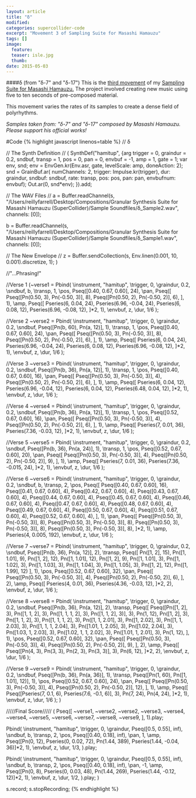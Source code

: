 ```yaml
---
layout: article
title: "δ"
modified:
categories: supercollider-code
excerpt: "Movement 3 of Sampling Suite for Masashi Hamauzu"
tags: []
image:
  feature:
  teaser: isle.jpg
  thumb:
date: 2015-05-03
---
```

####δ (from "δ-7" and "δ-17")
This is the [third movement](https://soundcloud.com/capybarrage-reilly/etude-from-etude-no-8-in-g-minor-op-4?in=capybarrage-reilly/sets/sampling-suite-for-masashi-1) of my [Sampling Suite for Masashi Hamauzu.](https://soundcloud.com/capybarrage-reilly/sets/sampling-suite-for-masashi-1)  The project involved creating new music using five to ten seconds of pre-composed material.

This movement varies the rates of its samples to create a dense field of polyrhythms.  

*Samples taken from: "δ-7" and "δ-17" composed by Masashi Hamauzu.  Please support his official works!*


#Code
{% highlight javascript linenos=table %}
// δ

// The Synth Definition //
(
SynthDef("hamitup", {arg trigger = 0, graindur = 0.2, sndbuf, transp = 1, pos = 0, pan = 0, envbuf = -1, amp = 1, gate = 1;
var env, snd;
env = EnvGen.kr(Env.asr, gate, levelScale: amp, doneAction: 2);
snd = GrainBuf.ar(
numChannels: 2,
trigger: Impulse.kr(trigger),
dur: graindur,
sndbuf: sndbuf,
rate: transp,
pos: pos,
pan: pan,
envbufnum: envbuf);
Out.ar(0, snd*env);
}).add;

// The WAV Files //
a = Buffer.readChannel(s, "/Users/reillyfarrell/Desktop/Compositions/Granular Synthesis Suite for Masashi Hamauzu (SuperCollider)/Sample Soundfiles/δ_Sample2.wav", channels: [0]);

b = Buffer.readChannel(s, "/Users/reillyfarrell/Desktop/Compositions/Granular Synthesis Suite for Masashi Hamauzu (SuperCollider)/Sample Soundfiles/δ_Sample1.wav", channels: [0]);

// The New Envelope //
z = Buffer.sendCollection(s, Env.linen(0.001, 10, 0.001).discretize, 1);
)

//"...Phrasing!"

//Verse 1
(~verse1 = Pbind(
\instrument, "hamitup",
\trigger, 0,
\graindur, 0.2,
\sndbuf, b,
\transp, 1,
\pos, Pseq([0.40, 0.67, 0.60], 24),
\pan, Pseq([
Pseq([Pn(0.50, 3), Pn(-0.50, 3)], 8),
Pseq([Pn(0.50, 2), Pn(-0.50, 2)], 6),
], 1),
\amp, Pseq([
Pseries(6, 0.04, 24), Pseries(6.96, -0.04, 24),
Pseries(6, 0.08, 12), Pseries(6.96, -0.08, 12),
]*2, 1),
\envbuf, z,
\dur, 1/6
);

//Verse 2
~verse2 = Pbind(
\instrument, "hamitup",
\trigger, 0,
\graindur, 0.2,
\sndbuf, Pseq([Pn(b, 60), Pn(a, 12)], 1),
\transp, 1,
\pos, Pseq([0.40, 0.67, 0.60], 24),
\pan, Pseq([
Pseq([Pn(0.50, 3), Pn(-0.50, 3)], 8),
Pseq([Pn(0.50, 2), Pn(-0.50, 2)], 6),
], 1),
\amp, Pseq([
Pseries(6, 0.04, 24), Pseries(6.96, -0.04, 24),
Pseries(6, 0.08, 12), Pseries(6.96, -0.08, 12),
]*2, 1),
\envbuf, z,
\dur, 1/6
);

//Verse 3
~verse3 = Pbind(
\instrument, "hamitup",
\trigger, 0,
\graindur, 0.2,
\sndbuf, Pseq([Pn(b, 36), Pn(a, 12)], 1),
\transp, 1,
\pos, Pseq([0.40, 0.67, 0.60], 16),
\pan, Pseq([
Pseq([Pn(0.50, 3), Pn(-0.50, 3)], 4),
Pseq([Pn(0.50, 2), Pn(-0.50, 2)], 6),
], 1),
\amp, Pseq([
Pseries(6, 0.04, 12), Pseries(6.96, -0.04, 12),
Pseries(6, 0.04, 12), Pseries(6.48, 0.04, 12),
]*2, 1),
\envbuf, z,
\dur, 1/6
);

//Verse 4
~verse4 = Pbind(
\instrument, "hamitup",
\trigger, 0,
\graindur, 0.2,
\sndbuf, Pseq([Pn(b, 36), Pn(a, 12)], 1),
\transp, 1,
\pos, Pseq([0.52, 0.67, 0.60], 16),
\pan, Pseq([
Pseq([Pn(0.50, 3), Pn(-0.50, 3)], 4),
Pseq([Pn(0.50, 2), Pn(-0.50, 2)], 6),
], 1),
\amp, Pseq([
Pseries(7, 0.01, 36), Pseries(7.36, -0.03, 12),
]*2, 1),
\envbuf, z,
\dur, 1/6
);

//Verse 5
~verse5 = Pbind(
\instrument, "hamitup",
\trigger, 0,
\graindur, 0.2,
\sndbuf, Pseq([Pn(b, 36), Pn(a, 24)], 1),
\transp, 1,
\pos, Pseq([0.52, 0.67, 0.60], 20),
\pan, Pseq([
Pseq([Pn(0.50, 3), Pn(-0.50, 3)], 4),
Pseq([Pn(0.50, 2), Pn(-0.50, 2)], 9),
], 1),
\amp, Pseq([
Pseries(7, 0.01, 36), Pseries(7.36, -0.015, 24),
]*2, 1),
\envbuf, z,
\dur, 1/6
);

//Verse 6
~verse6 = Pbind(
\instrument, "hamitup",
\trigger, 0,
\graindur, 0.2,
\sndbuf, b,
\transp, 2,
\pos, Pseq([
Pseq([0.40, 0.67, 0.60], 16),
Pseq([0.41, 0.67, 0.60], 4),
Pseq([0.42, 0.67, 0.60], 4),
Pseq([0.43, 0.67, 0.60], 4),
Pseq([0.44, 0.67, 0.60], 4),
Pseq([0.45, 0.67, 0.60], 4),
Pseq([0.46, 0.67, 0.60], 4),
Pseq([0.47, 0.67, 0.60], 4),
Pseq([0.48, 0.67, 0.60], 4),
Pseq([0.49, 0.67, 0.60], 4),
Pseq([0.50, 0.67, 0.60], 4),
Pseq([0.51, 0.67, 0.60], 4),
Pseq([0.52, 0.67, 0.60], 4),
], 1),
\pan, Pseq([
Pseq([Pn(0.50, 3), Pn(-0.50, 3)], 8),
Pseq([Pn(0.50, 3), Pn(-0.50, 3)], 8),
Pseq([Pn(0.50, 3), Pn(-0.50, 3)], 8),
Pseq([Pn(0.50, 3), Pn(-0.50, 3)], 8),
]*2, 1),
\amp, Pseries(4, 0.005, 192),
\envbuf, z,
\dur, 1/6
);

//Verse 7
~verse7 = Pbind(
\instrument, "hamitup",
\trigger, 0,
\graindur, 0.2,
\sndbuf, Pseq([Pn(b, 36), Pn(a, 12)], 2),
\transp, Pseq([
Pn([1, 2], 15), Pn([1, 1.01], 9),
Pn([1, 2], 12), Pn([1, 1.01], 12),
Pn([1, 2], 9), Pn([1, 1.01], 3), Pn([1, 1.02], 3), Pn([1, 1.03], 3), Pn([1, 1.04], 3), Pn([1, 1.05], 3),
Pn([1, 2], 12), Pn([1, 1.99], 12)
], 1),
\pos, Pseq([0.52, 0.67, 0.60], 32),
\pan, Pseq([
Pseq([Pn(0.50, 3), Pn(-0.50, 3)], 4),
Pseq([Pn(0.50, 2), Pn(-0.50, 2)], 6),
], 2),
\amp, Pseq([
Pseries(4, 0.01, 36), Pseries(4.36, -0.03, 12),
]*2, 2),
\envbuf, z,
\dur, 1/6
);

//Verse 8
~verse8 = Pbind(
\instrument, "hamitup",
\trigger, 0,
\graindur, 0.2,
\sndbuf, Pseq([Pn(b, 36), Pn(a, 12)], 2),
\transp, Pseq([
		Pseq([Pn([1, 2], 3), Pn([1, 1, 2], 3), Pn([1, 1, 1, 2], 3), Pn([1, 1, 2], 3)], 3),
		Pn(1, 12),
		Pn([1, 2], 3), Pn([1, 1, 2], 3), Pn([1, 1, 1, 2], 3), Pn([1, 1, 2.01], 3),
		Pn([1, 2.02], 3), Pn([1, 1, 2.03], 3), Pn([1, 1, 1, 2.04], 3), Pn([1.01, 1, 2.05], 3),
		Pn([1.02, 2.04], 3), Pn([1.03, 1, 2.03], 3), Pn([1.02, 1, 1, 2.02], 3), Pn([1.01, 1, 2.01], 3),
		Pn(1, 12),
], 1),
\pos, Pseq([0.52, 0.67, 0.60], 32),
\pan, Pseq([
Pseq([Pn(0.50, 3), Pn(-0.50, 3)], 4),
Pseq([Pn(0.50, 2), Pn(-0.50, 2)], 9),
], 2),
\amp, Pseq([
Pseq([Pn(4, 3), Pn(3, 3), Pn(2, 3), Pn(3, 3)], 3),
Pn(6, 12),
]*2, 2),
\envbuf, z,
\dur, 1/6
);

//Verse 9
~verse9 = Pbind(
\instrument, "hamitup",
\trigger, 0,
\graindur, 0.2,
\sndbuf, Pseq([Pn(b, 36), Pn(a, 36)], 1),
\transp, Pseq([Pn(1, 60), Pn([1, 1.01], 12)], 1),
\pos, Pseq([0.52, 0.67, 0.60], 24),
\pan, Pseq([
Pseq([Pn(0.50, 3), Pn(-0.50, 3)], 4),
Pseq([Pn(0.50, 2), Pn(-0.50, 2)], 12),
], 1),
\amp, Pseq([
Pseq([Pseries(7, 0.1, 6), Pseries(7.6, -0.1, 6)], 3),
Pn(7, 24),
Pn(4, 24),
]*2, 1),
\envbuf, z,
\dur, 1/6
);
)

/////Final Score/////
(
Pseq([
~verse1,
~verse2,
~verse2,
~verse3,
~verse4,
~verse4,
~verse5,
~verse6,
~verse7,
~verse8,
~verse9,
], 1).play;

Pbind(
\instrument, "hamitup",
\trigger, 0,
\graindur, Pseq([0.5, 0.55], inf),
\sndbuf, b,
\transp, 2,
\pos, Pseq([0.40, 0.18], inf),
\pan, 1,
\amp, Pseq([Pn(0, 12), Pseries(0, 0.02, 72), Pn(1.44, 389), Pseries(1.44, -0.04, 36)]*2, 1),
\envbuf, z,
\dur, 1/3,
).play;

Pbind(
\instrument, "hamitup",
\trigger, 0,
\graindur, Pseq([0.5, 0.55], inf),
\sndbuf, b,
\transp, 2,
\pos, Pseq([0.40, 0.18], inf),
\pan, -1,
\amp, Pseq([Pn(0, 8), Pseries(0, 0.03, 48), Pn(1.44, 269), Pseries(1.44, -0.12, 12)]*2, 1),
\envbuf, z,
\dur, 1/2,
).play;
)

s.record;
s.stopRecording;
{% endhighlight %}
